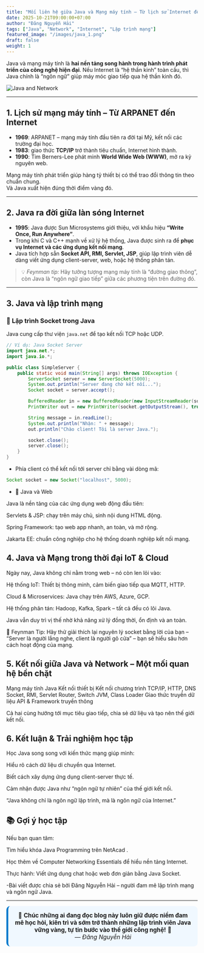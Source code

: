 ```yaml
---
title: "Mối liên hệ giữa Java và Mạng máy tính – Từ lịch sử Internet đến lập trình mạng hiện đại"
date: 2025-10-21T09:00:00+07:00
author: "Đăng Nguyễn Hải"
tags: ["Java", "Network", "Internet", "Lập trình mạng"]
featured_image: "/images/java_1.png"
draft: false
weight: 1
---
```


Java và mạng máy tính là **hai nền tảng song hành trong hành trình phát triển của công nghệ hiện đại**. Nếu Internet là “hệ thần kinh” toàn cầu, thì Java chính là “ngôn ngữ” giúp máy móc giao tiếp qua hệ thần kinh đó. <!--More-->


![Java and Network](/dangcode-blog/images/java_0.png)


--- 

## 1. Lịch sử mạng máy tính – Từ ARPANET đến Internet

- **1969**: ARPANET – mạng máy tính đầu tiên ra đời tại Mỹ, kết nối các trường đại học.  
- **1983**: giao thức **TCP/IP** trở thành tiêu chuẩn, Internet hình thành.  
- **1990**: Tim Berners-Lee phát minh **World Wide Web (WWW)**, mở ra kỷ nguyên web.

Mạng máy tính phát triển giúp hàng tỷ thiết bị có thể trao đổi thông tin theo chuẩn chung.  
Và Java xuất hiện đúng thời điểm vàng đó.

---

## 2. Java ra đời giữa làn sóng Internet

- **1995**: Java được Sun Microsystems giới thiệu, với khẩu hiệu **“Write Once, Run Anywhere”**.  
- Trong khi C và C++ mạnh về xử lý hệ thống, Java được sinh ra để **phục vụ Internet và các ứng dụng kết nối mạng**.  
- Java tích hợp sẵn **Socket API, RMI, Servlet, JSP**, giúp lập trình viên dễ dàng viết ứng dụng client-server, web, hoặc hệ thống phân tán.

> 💡 *Feynman tip:* Hãy tưởng tượng mạng máy tính là “đường giao thông”, còn Java là “ngôn ngữ giao tiếp” giữa các phương tiện trên đường đó.

---

## 3. Java và lập trình mạng

### 🔹 Lập trình Socket trong Java

Java cung cấp thư viện `java.net` để tạo kết nối TCP hoặc UDP.

```java
// Ví dụ: Java Socket Server
import java.net.*;
import java.io.*;

public class SimpleServer {
    public static void main(String[] args) throws IOException {
        ServerSocket server = new ServerSocket(5000);
        System.out.println("Server đang chờ kết nối...");
        Socket socket = server.accept();

        BufferedReader in = new BufferedReader(new InputStreamReader(socket.getInputStream()));
        PrintWriter out = new PrintWriter(socket.getOutputStream(), true);

        String message = in.readLine();
        System.out.println("Nhận: " + message);
        out.println("Chào client! Tôi là server Java.");

        socket.close();
        server.close();
    }
}
```

- Phía client có thể kết nối tới server chỉ bằng vài dòng mã:

```java
Socket socket = new Socket("localhost", 5000);
```
- 🔹 Java và Web

Java là nền tảng của các ứng dụng web động đầu tiên:

Servlets & JSP: chạy trên máy chủ, sinh nội dung HTML động.

Spring Framework: tạo web app nhanh, an toàn, và mở rộng.

Jakarta EE: chuẩn công nghiệp cho hệ thống doanh nghiệp kết nối mạng.

## 4. Java và Mạng trong thời đại IoT & Cloud

Ngày nay, Java không chỉ nằm trong web – nó còn len lỏi vào:

Hệ thống IoT: Thiết bị thông minh, cảm biến giao tiếp qua MQTT, HTTP.

Cloud & Microservices: Java chạy trên AWS, Azure, GCP.

Hệ thống phân tán: Hadoop, Kafka, Spark – tất cả đều có lõi Java.

Java vẫn duy trì vị thế nhờ khả năng xử lý đồng thời, ổn định và an toàn.

🧠 Feynman Tip: Hãy thử giải thích lại nguyên lý socket bằng lời của bạn – “Server là người lắng nghe, client là người gõ cửa” – bạn sẽ hiểu sâu hơn cách hoạt động của mạng.

## 5. Kết nối giữa Java và Network – Một mối quan hệ bền chặt
Mạng máy tính	Java
Kết nối thiết bị	Kết nối chương trình
TCP/IP, HTTP, DNS	Socket, RMI, Servlet
Router, Switch	JVM, Class Loader
Giao thức truyền dữ liệu	API & Framework truyền thông

Cả hai cùng hướng tới mục tiêu giao tiếp, chia sẻ dữ liệu và tạo nên thế giới kết nối.

## 6. Kết luận & Trải nghiệm học tập

Học Java song song với kiến thức mạng giúp mình:

Hiểu rõ cách dữ liệu di chuyển qua Internet.

Biết cách xây dựng ứng dụng client-server thực tế.

Cảm nhận được Java như “ngôn ngữ tự nhiên” của thế giới kết nối.

“Java không chỉ là ngôn ngữ lập trình, mà là ngôn ngữ của Internet.”

## 📚 Gợi ý học tập

Nếu bạn quan tâm:

Tìm hiểu khóa Java Programming trên NetAcad
.

Học thêm về Computer Networking Essentials để hiểu nền tảng Internet.

Thực hành: Viết ứng dụng chat hoặc web đơn giản bằng Java Socket.

-Bài viết được chia sẻ bởi Đăng Nguyễn Hải – người đam mê lập trình mạng và ngôn ngữ Java.

---
<div style="text-align:center; background:#f0f8ff; border-left:5px solid #007acc; border-radius:10px; padding:15px; font-size:1.1em;">
🎯 <strong>Chúc những ai đang đọc blog này luôn giữ được niềm đam mê học hỏi, kiên trì và sớm trở thành những lập trình viên Java vững vàng, tự tin bước vào thế giới công nghệ!</strong> 🚀  
<br><em>— Đăng Nguyễn Hải</em>
</div>
